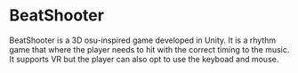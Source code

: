 # BeatShooter
 
BeatShooter is a 3D osu-inspired game developed in Unity. It is a rhythm game that where the player needs to hit with the correct timing to the music. It supports VR but the player can also opt to use the keyboad and mouse.
